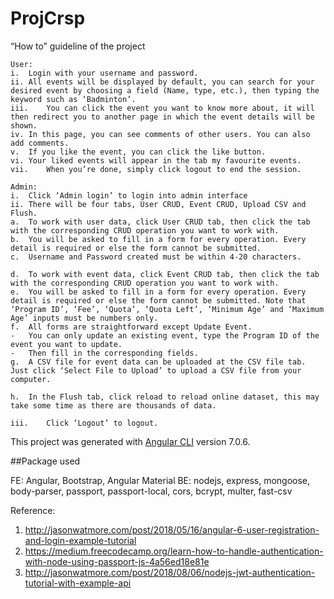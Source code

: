 # ProjCrsp

 “How to” guideline of the project

    User:
    i.	Login with your username and password.
    ii.	All events will be displayed by default, you can search for your desired event by choosing a field (Name, type, etc.), then typing the keyword such as ‘Badminton’.
    iii.	You can click the event you want to know more about, it will then redirect you to another page in which the event details will be shown.
    iv.	In this page, you can see comments of other users. You can also add comments.
    v.	If you like the event, you can click the like button.
    vi.	Your liked events will appear in the tab my favourite events.
    vii.	When you’re done, simply click logout to end the session.
    
    Admin:
    i.	Click ‘Admin login’ to login into admin interface
    ii.	There will be four tabs, User CRUD, Event CRUD, Upload CSV and Flush.
    a.	To work with user data, click User CRUD tab, then click the tab with the corresponding CRUD operation you want to work with.
    b.	You will be asked to fill in a form for every operation. Every detail is required or else the form cannot be submitted.
    c.	Username and Password created must be within 4-20 characters.
    
    d.	To work with event data, click Event CRUD tab, then click the tab with the corresponding CRUD operation you want to work with.
    e.	You will be asked to fill in a form for every operation. Every detail is required or else the form cannot be submitted. Note that ‘Program ID’, ‘Fee’, ‘Quota’, ‘Quota Left’, ‘Minimum Age’ and ‘Maximum Age’ inputs must be numbers only.
    f.	All forms are straightforward except Update Event.
    -	You can only update an existing event, type the Program ID of the event you want to update.
    -	Then fill in the corresponding fields.
    g.	A CSV file for event data can be uploaded at the CSV file tab. Just click ‘Select File to Upload’ to upload a CSV file from your computer.
    
    h.	In the Flush tab, click reload to reload online dataset, this may take some time as there are thousands of data.
    
    iii.	Click ‘Logout’ to logout.

This project was generated with [Angular CLI](https://github.com/angular/angular-cli) version 7.0.6.

##Package used

FE: Angular, Bootstrap, Angular Material
BE: nodejs, express, mongoose, body-parser, passport, passport-local, cors, bcrypt, multer, fast-csv


Reference:
  1. http://jasonwatmore.com/post/2018/05/16/angular-6-user-registration-and-login-example-tutorial
  2. https://medium.freecodecamp.org/learn-how-to-handle-authentication-with-node-using-passport-js-4a56ed18e81e
  3. http://jasonwatmore.com/post/2018/08/06/nodejs-jwt-authentication-tutorial-with-example-api
